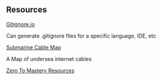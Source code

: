 ## Resources

[Gitignore.io](https://www.toptal.com/developers/gitignore)

Can generate .gitignore files for a specific language, IDE, etc

 
[Submarine Cable Map](https://www.submarinecablemap.com/)

A Map of undersea internet cables

[Zero To Mastery Resources](https://zerotomastery.io/resources/)